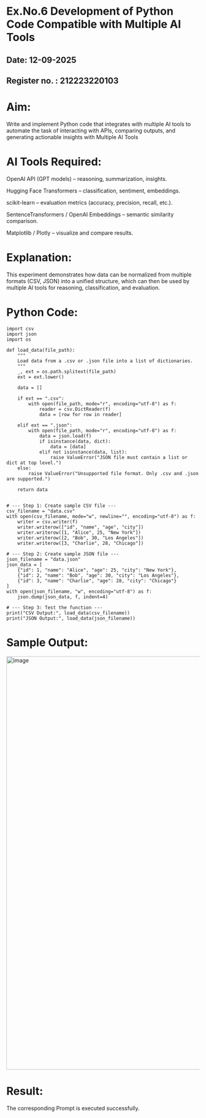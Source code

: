 # Ex.No.6 Development of Python Code Compatible with Multiple AI Tools

## Date: 12-09-2025
## Register no. : 212223220103
# Aim:
Write and implement Python code that integrates with multiple AI tools to automate the task of interacting with APIs, comparing outputs, and generating actionable insights with Multiple AI Tools

# AI Tools Required:
OpenAI API (GPT models) – reasoning, summarization, insights.

Hugging Face Transformers – classification, sentiment, embeddings.

scikit-learn – evaluation metrics (accuracy, precision, recall, etc.).

SentenceTransformers / OpenAI Embeddings – semantic similarity comparison.

Matplotlib / Plotly – visualize and compare results.

# Explanation:
This experiment demonstrates how data can be normalized from multiple formats (CSV, JSON) into a unified structure, which can then be used by multiple AI tools for reasoning, classification, and evaluation.

# Python Code:
```
import csv
import json
import os

def load_data(file_path):
    """
    Load data from a .csv or .json file into a list of dictionaries.
    """
    _, ext = os.path.splitext(file_path)
    ext = ext.lower()

    data = []

    if ext == ".csv":
        with open(file_path, mode="r", encoding="utf-8") as f:
            reader = csv.DictReader(f)
            data = [row for row in reader]

    elif ext == ".json":
        with open(file_path, mode="r", encoding="utf-8") as f:
            data = json.load(f)
            if isinstance(data, dict):
                data = [data]
            elif not isinstance(data, list):
                raise ValueError("JSON file must contain a list or dict at top level.")
    else:
        raise ValueError("Unsupported file format. Only .csv and .json are supported.")

    return data


# --- Step 1: Create sample CSV file ---
csv_filename = "data.csv"
with open(csv_filename, mode="w", newline="", encoding="utf-8") as f:
    writer = csv.writer(f)
    writer.writerow(["id", "name", "age", "city"])
    writer.writerow([1, "Alice", 25, "New York"])
    writer.writerow([2, "Bob", 30, "Los Angeles"])
    writer.writerow([3, "Charlie", 28, "Chicago"])

# --- Step 2: Create sample JSON file ---
json_filename = "data.json"
json_data = [
    {"id": 1, "name": "Alice", "age": 25, "city": "New York"},
    {"id": 2, "name": "Bob", "age": 30, "city": "Los Angeles"},
    {"id": 3, "name": "Charlie", "age": 28, "city": "Chicago"}
]
with open(json_filename, "w", encoding="utf-8") as f:
    json.dump(json_data, f, indent=4)

# --- Step 3: Test the function ---
print("CSV Output:", load_data(csv_filename))
print("JSON Output:", load_data(json_filename))

```

# Sample Output:
<img width="1919" height="1079" alt="image" src="https://github.com/user-attachments/assets/9d4db1fe-ffa5-42fe-898a-6f4d067d8983" />



# Result: 
The corresponding Prompt is executed successfully.
